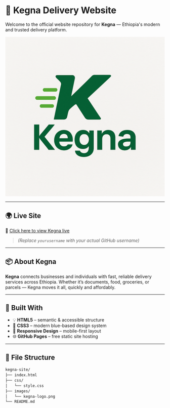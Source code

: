 # 🚚 Kegna Delivery Website

Welcome to the official website repository for **Kegna** — Ethiopia's modern and trusted delivery platform.

![Kegna Banner](images/kegna-logo.png) <!-- Replace with actual hosted image URL if needed -->

---

## 🌍 Live Site

🔗 [Click here to view Kegna live](https://mrkorerima.github.io/KEGNA-SITE/)

> *(Replace `yourusername` with your actual GitHub username)*

---

## 📦 About Kegna

**Kegna** connects businesses and individuals with fast, reliable delivery services across Ethiopia. Whether it’s documents, food, groceries, or parcels — Kegna moves it all, quickly and affordably.

---

## 🧰 Built With

- 💡 **HTML5** – semantic & accessible structure  
- 🎨 **CSS3** – modern blue-based design system  
- 📱 **Responsive Design** – mobile-first layout  
- 🌐 **GitHub Pages** – free static site hosting

---

## 📁 File Structure

```bash
kegna-site/
├── index.html
├── css/
│   └── style.css
├── images/
│   └── kegna-logo.png
└── README.md
